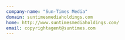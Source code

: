 ```yaml
---
company-name: "Sun-Times Media"
domain: suntimesmediaholdings.com
home: http://www.suntimesmediaholdings.com/
email: copyrightagent@suntimes.com
---
```




